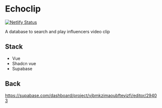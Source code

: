 # Echoclip

[![Netlify Status](https://api.netlify.com/api/v1/badges/1aa31a47-4bc8-4a34-8f2d-2c74dc22dc9c/deploy-status)](https://app.netlify.com/sites/echoclip/deploys)

A database to search and play influencers video clip

## Stack

- Vue
- Shadcn vue
- Supabase

## Back

https://supabase.com/dashboard/project/vjbmkzimaoubfteyjzfi/editor/29403
